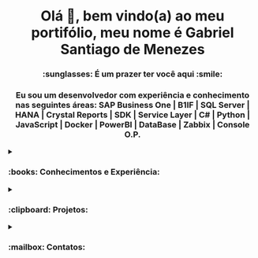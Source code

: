 <h1 align="center">Olá 👋, bem vindo(a) ao meu portifólio, meu nome é Gabriel Santiago de Menezes</h1>
<h3 align="center">:sunglasses: É um prazer ter você aqui :smile:</h3>
<h3 align="center">Eu sou um desenvolvedor com experiência e conhecimento nas seguintes áreas: SAP Business One | B1IF | SQL Server | HANA | Crystal Reports | SDK | Service Layer | C# | Python | JavaScript | Docker | PowerBI | DataBase | Zabbix | Console O.P.</h3>

<details>
  <summary>
    <h3 align="left">:books: Conhecimentos e Experiência:</h3>
  </summary>
  <p align="center">:page_facing_up: Linguagens :page_facing_up:
  </p>
  <p align="center">
    <a href="https://www.w3schools.com/cs/" target="_blank" rel="noreferrer"> <img src="https://raw.githubusercontent.com/devicons/devicon/master/icons/csharp/csharp-original.svg" alt="csharp" width="40" height="40"/></a> 
    <a href="https://developer.mozilla.org/en-US/docs/Web/JavaScript" target="_blank" rel="noreferrer"> <img src="https://raw.githubusercontent.com/devicons/devicon/master/icons/javascript/javascript-original.svg" alt="javascript" width="40" height="40"/></a> 
    <a href="https://www.python.org" target="_blank" rel="noreferrer"> <img src="https://raw.githubusercontent.com/devicons/devicon/master/icons/python/python-original.svg" alt="python" width="40" height="40"/></a>
    <a href="https://www.php.net" target="_blank" rel="noreferrer"> <img src="https://raw.githubusercontent.com/devicons/devicon/master/icons/php/php-original.svg" alt="php" width="40" height="40"/></a>  
    <a href="https://www.w3.org/html/" target="_blank" rel="noreferrer"> <img src="https://raw.githubusercontent.com/devicons/devicon/master/icons/html5/html5-original-wordmark.svg" alt="html5" width="40" height="40"/></a> 
    <a href="https://dotnet.microsoft.com/" target="_blank" rel="noreferrer"> <img src="https://raw.githubusercontent.com/devicons/devicon/master/icons/dot-net/dot-net-original-wordmark.svg" alt="dotnet" width="40" height="40"/></a> 
    </p>
  <br>
  <p align="center">:computer: S.O. :computer:
  </p>
  <p align="center"> 
    <a href="https://www.microsoft.com/pt-br/windows-server" target="_blank" rel="noreferrer"> <img src="https://www.vectorlogo.zone/logos/microsoft/microsoft-icon.svg" alt="windows" width="40" height="40"/></a>
    <a href="https://www.linux.org/" target="_blank" rel="noreferrer"> <img src="https://raw.githubusercontent.com/devicons/devicon/master/icons/linux/linux-original.svg" alt="linux" width="40" height="40"/></a> 
    <a href="https://www.raspberrypi.org" target="_blank" rel="noreferrer"> <img src="https://cdn.jsdelivr.net/gh/devicons/devicon/icons/raspberrypi/raspberrypi-original.svg"  alt="raspberry" width="40" height="40"/></a> 
    <a href="https://www.gnu.org/software/bash/" target="_blank" rel="noreferrer"> <img src="https://www.vectorlogo.zone/logos/gnu_bash/gnu_bash-icon.svg" alt="bash" width="40" height="40"/></a> 
  </p>
  <br>
  <p align="center">:floppy_disk: DataBase :floppy_disk:
  </p>
  <p align="center"> 
    <a href="https://mariadb.org/" target="_blank" rel="noreferrer"> <img src="https://www.vectorlogo.zone/logos/mariadb/mariadb-icon.svg" alt="mariadb" width="40" height="40"/></a>
    <a href="https://www.postgresql.org/" target="_blank" rel="noreferrer"> <img src="https://www.vectorlogo.zone/logos/postgresql/postgresql-icon.svg" alt="postgresql" width="40" height="40"/></a> 
    <a href="https://www.microsoft.com/en-us/sql-server" target="_blank" rel="noreferrer"> <img src="https://www.svgrepo.com/show/303229/microsoft-sql-server-logo.svg" alt="mssql" width="40" height="40"/></a> 
    <a href="https://www.mysql.com/" target="_blank" rel="noreferrer"> <img src="https://raw.githubusercontent.com/devicons/devicon/master/icons/mysql/mysql-original-wordmark.svg" alt="mysql" width="40" height="40"/></a>
  </p>
  <br>
  <p align="center">:globe_with_meridians: Aplicações WEB :globe_with_meridians:
  </p>
  <p align="center">
    <a href="https://zabbix.com" target="_blank" rel="noreferrer"> <img src="https://www.vectorlogo.zone/logos/zabbix/zabbix-icon.svg" alt="zabbix" width="40" height="40"/></a>
    <a href="https://grafana.com" target="_blank" rel="noreferrer"> <img src="https://www.vectorlogo.zone/logos/grafana/grafana-icon.svg" alt="grafana" width="40" height="40"/></a>
    <a href="https://git-scm.com/" target="_blank" rel="noreferrer"> <img src="https://www.vectorlogo.zone/logos/git-scm/git-scm-icon.svg" alt="git" width="40" height="40"/></a> 
    <a href="https://www.nginx.com" target="_blank" rel="noreferrer"> <img src="https://raw.githubusercontent.com/devicons/devicon/master/icons/nginx/nginx-original.svg" alt="nginx" width="40" height="40"/></a>
    <a href="https://br.wordpress.org" target="_blank" rel="noreferrer"> <img src="https://cdn.jsdelivr.net/gh/devicons/devicon/icons/wordpress/wordpress-plain.svg" alt="wordpress" width="40" height="40"/></a>
    <a href="https://www.canva.com" target="_blank" rel="noreferrer"> <img src="https://cdn.jsdelivr.net/gh/devicons/devicon/icons/canva/canva-original.svg" alt="canva" width="40" height="40"/></a> 
  </p>
  <br>
  <p align="center">:file_folder: Aplicações :file_folder:
  </p>
  <p align="center">
  <a href="https://www.docker.com/" target="_blank" rel="noreferrer"> <img src="https://raw.githubusercontent.com/devicons/devicon/master/icons/docker/docker-original-wordmark.svg" alt="docker" width="40" height="40"/></a> 
  <a href="https://nodejs.org" target="_blank" rel="noreferrer"> <img src="https://raw.githubusercontent.com/devicons/devicon/master/icons/nodejs/nodejs-original-wordmark.svg" alt="nodejs" width="40" height="40"/></a> 
  <a href="https://postman.com" target="_blank" rel="noreferrer"> <img src="https://www.vectorlogo.zone/logos/getpostman/getpostman-icon.svg" alt="postman" width="40" height="40"/></a> 
  <a href="https://www.sap.com/brazil/products/erp/business-one.html" target="_blank" rel="noreferrer"> <img src="https://www.vectorlogo.zone/logos/sap/sap-icon.svg" alt="sap" width="40" height="40"/></a> 
  <a href="https://powerbi.microsoft.com/pt-br/" target="_blank" rel="noreferrer"> <img src="https://www.vectorlogo.zone/logos/microsoft_powerbi/microsoft_powerbi-icon.svg" alt="powerbi" width="40" height="40"/></a> 
  <a href="https://code.visualstudio.com" target="_blank" rel="noreferrer"> <img src="https://www.vectorlogo.zone/logos/visualstudio_code/visualstudio_code-icon.svg" alt="vscode" width="40" height="40"/></a> 
  <a href="https://visualstudio.microsoft.com/pt-br/" target="_blank" rel="noreferrer"> <img src="https://cdn.jsdelivr.net/gh/devicons/devicon/icons/visualstudio/visualstudio-plain.svg" alt="vs" width="40" height="40"/></a> 
  </p>
</details>

<details>
  <summary>
    <h3 align="left">:clipboard: Projetos:</h3>
  </summary>
  <p align="center"> 
        <details>
            <summary>
                <h3 align="center">Packlist Automatico</h3>
            </summary>
            <summary>
                Projeto de automação do processo de packlist baseado no pedido de venda e ordenação por estoque do cliente em procedure do banco de dados
            </summary>  

            Inicio:

                Variaveis:

                    declare 
                    @caixa int = 1,                 -- Numerador das caixas
                    @contador int = 1,              -- Contador do primeiro laço de repetição
                    @contador2 int = 1,             -- Contador do segundo laço de repetição
                    @id int,                        -- Número do Maior Id para comparação do primeiro laço de repetição e selects
                    @id2 int,                       -- Número do Maior Id para comparação do segundo laço de repetição e selects
                    @Pcaixa int = 1,                -- Numerador para 1 para primeiro item que entrou na caixa e 2 para os demais
                    @DCaixinhas int = 0,            -- Total de Caixinhas faltando
                    @TCaixinhas int = 0,            -- Total de Caixinhas da vez do contador
                    @PCaixinhas int = 0,            -- Total de Caixinhas antes da soma
                    @SCaixinhas int = 0,            -- Total de Caixinhas do item da vez do contador
                    @PcaixinhaPorCaixa int,         -- Qtd de Caixinha por Caixa da Primeira que entrou na caixa
                    @ScaixinhaPorCaixa int,         -- Qtd de Caixinha por Caixa da vez do contador
                    @Item nvarchar(250),            -- Código do Item Atual
                    @Sqtd decimal(19,6),            -- Quantidade do item da vez do contador
                    @Cabem decimal(19,6),           -- Armazena o valor convertido de caixinhas que cabem na caixa aberta
                    @Equivale decimal(19,6),        -- Valor de Conversão de equivalencia entre caixinhas por caixa
                    @Faltam decimal(19,6)           -- Quantidade de caixinhas que falta ir para a proxima caixa

                Fselect:           

                    Select distinct
                    ROW_NUMBER() OVER(ORDER BY T1."ItemCode" ASC) as 'ID',
                    T0."CardCode" + ' - ' + T0."CardName" 'Nome', 
                    isnull(T0."NumAtCard",'') 'Nº de ref. do cliente', 
                    T1."ItemCode",
                    T1."Dscription", 
                    T1."Quantity"  'Quantidade',
                    T2."SalPackUn" 'Quantidade por caixinha',
                    CEILING(T1."Quantity"/T2."SalPackUn") 'Quantidade de caixinhas',
                    T2."SalPackMsr" 'Quantidade de Caixinhas por Caixa', 
                    0 as 'N° Caixa',
                    0 as 'Primeiro da Caixa',
                    0 as 'Qtd Caixinhas Final',
                    T2."SuppCatNum" 'Nº catálogo do fabricante', 
                    T2."PurPackUn" 'Peso da Caixinha',
                    T2."SalUnitMsr" 'Nome da UM de embalagem', 
                    cast(T2."SWeight1" as decimal (19,4)) 'Peso'
                    into #RSD_PackingList
                    From ORDR T0
                    Inner Join RDR1 T1 On T0."DocEntry" = T1."DocEntry"
                    Inner Join OITM T2 On T1."ItemCode" = T2."ItemCode"
                    Where T0."DocEntry" = @docentry -- Docentry Aut.
                    Order By T1."ItemCode" asc

                Goto Encaixotamento
                
            Continue...

  </details>
  <details>
    <summary>
        <h3 align="center">Trava de Orçamento</h3>
    </summary>
    <summary>
        Projeto de bloqueio de inserção de documentos de marketing selecionados pelo cliente que ultrapassem o limete disponivel de orçamento do periodo contabil
    </summary>  

    ----   Nota Fiscal de Entrada OPCH ------
    IF (:object_type = '18' AND (:transaction_type = 'A' or :transaction_type = 'U' or :transaction_type = 'C' or :transaction_type = 'L')) 
    THEN
        DECLARE NumLine18 int;
        DECLARE CodCC18 nvarchar(50);
    
        Select Ifnull(
        (Select Top 1 ("LineNum"+1) From OPCH 
        Inner Join PCH1 On OPCH."DocEntry" = PCH1."DocEntry" 
        Left Join OOCR ON PCH1."OcrCode" = OOCR."OcrCode"
        Left Join OCR1 ON OOCR."OcrCode" = OCR1."OcrCode"
        Where OPCH."DocEntry" = :list_of_cols_val_tab_del And 
        PCH1."LineTotal" > ((
        Ifnull((
        SELECT A2."DebLTotal"-(SUM(A0."Debit")-SUM(A0."Credit"))
        FROM  "JDT1" A0  
        INNER JOIN "OOCR" A1 ON A0."ProfitCode" = A1."OcrCode"
        LEFT OUTER  JOIN "OBGT" A2  ON  A2."AcctCode" = A0."Account"  AND  YEAR(A2."FinancYear") = Year(A0."RefDate")   
        WHERE Year(A0."RefDate") = Year(OPCH."DocDate") AND  A0."Account" = PCH1."AcctCode"
        Group By A2."DebLTotal"
        ),0)
        -Ifnull((
        select T1."LineTotal"/(case when T1."OpenQty" <= 0 then 1 else T1."OpenQty" end) From OPRQ T0 Inner join PRQ1 T1 On T0."DocEntry" = T1."DocEntry" 
        Where T1."OcrCode" = PCH1."OcrCode" and 
        T1."AcctCode" = PCH1."AcctCode" and 
        Year(T0."DocDate") = Year(OPCH."DocDate") and
        T0."DocStatus" = 'O'
        ),0)
        -Ifnull((
        select T1."LineTotal"/(case when T1."OpenQty" <= 0 then 1 else T1."OpenQty" end) From OPOR T0 Inner join POR1 T1 On T0."DocEntry" = T1."DocEntry" 
        Where T1."OcrCode" = PCH1."OcrCode" and 
        T1."AcctCode" = PCH1."AcctCode" and 
        Year(T0."DocDate") = Year(OPCH."DocDate") and
        T0."DocStatus" = 'O' and
        Ifnull(T1."BaseEntry",0) = 0
        ),0)
        )*(OCR1."OcrTotal"/10))
        Order by "LineNum" asc)
        ,0) Into NumLine18 From Dummy;
    
        IF NumLine18 > 0 Then
            Select "OcrCode" into CodCC18 From PCH1 Where "DocEntry" = :list_of_cols_val_tab_del and "LineNum" = (NumLine18-1);
            error := 1;
            error_message := 'Valor total da linha ' || NumLine18 || ' ultrapassa o limete disponivel de orçamento para o centro de resultado: ' || CodCC18 || '.';
        END IF;
    END IF;
    ---- Fim Nota Fiscal de Entrada  ------
    
    ----   Recebimento de Mercadoria OPDN ------
    IF (:object_type = '20' AND (:transaction_type = 'A' or :transaction_type = 'U' or :transaction_type = 'C' or :transaction_type = 'L')) 
    THEN
        DECLARE NumLine20 int;
        DECLARE CodCC20 nvarchar(50);

    Continue...

  </details>
  <details>
    <summary>
        <h3 align="center">Cenário B1IF</h3>
    </summary>
    <summary>
        Projeto de atualização nas tratativas do átomo de importação do estoque do força de vendas para o SAP
    </summary>  

    <?xml version="1.0" encoding="UTF-8"?><xsl:stylesheet xmlns:b1e="urn:com.sap.b1i.sim:b1event" xmlns:b1ie="urn:com.sap.b1i.sim:b1ievent" xmlns:b1im="urn:com.sap.b1i.sim:b1imessage" xmlns:bfa="urn:com.sap.b1i.bizprocessor:bizatoms" xmlns:jdbc="urn:com.sap.b1i.adapter:jdbcadapter" xmlns:js="com.sap.b1i.bpc_tools.Javascript" xmlns:rfc="urn:sap-com:document:sap:rfc:functions" xmlns:sim="urn:com.sap.b1i.sim:entity" xmlns:uplt="urn:com.sap.b1i.xcellerator:upltdoc" xmlns:utils2="com.sap.b1i.bpc_tools.Utilities" xmlns:vpf="urn:com.sap.b1i.vplatform:entity" xmlns:xci="urn:com.sap.b1i.xcellerator:intdoc" xmlns:xsl="http://www.w3.org/1999/XSL/Transform" version="1.0" bfa:force="" vpf:force="" jdbc:force="" rfc:force="" b1ie:force="" b1e:force="" xci:force="" sim:force="" utils2:force="" b1im:force="" uplt:force="" js:force=""><xsl:output method="xml" encoding="UTF-8" indent="yes"></xsl:output><xsl:param name="atom"></xsl:param><xsl:param name="sessionid"></xsl:param><xsl:variable name="msg" select="/vpf:Msg/vpf:Body/vpf:Payload[./@Role=&apos;S&apos;]"></xsl:variable><xsl:variable name="vpSender" select="/vpf:Msg/vpf:Header/vpf:Sender/@Id"></xsl:variable><xsl:variable name="vpObject" select="/vpf:Msg/vpf:Header/vpf:Sender/@ObjId"></xsl:variable><xsl:variable name="vpReceiver" select="/vpf:Msg/vpf:Header/vpf:ReceiverList/vpf:Receiver[./@handover=&apos;P&apos;]/@Id"></xsl:variable><xsl:variable name="vpB1SysID" select="/vpf:Msg/vpf:Header/vpf:Properties/vpf:prop[./@id=&apos;B1SysID&apos;]/@value"></xsl:variable><xsl:variable name="vpB1SysPOST" select="/vpf:Msg/vpf:Header/vpf:Properties/vpf:prop[./@id=&apos;B1SysPOST&apos;]/@value"></xsl:variable><xsl:template match="/"><xsl:variable name="vptsDoc" select="document(&apos;/com.sap.b1i.internal/xml/timestamp&apos;)"></xsl:variable><xsl:variable name="vpts" select="concat($vptsDoc//@year,&apos;/&apos;,$vptsDoc//@month,&apos;/&apos;,$vptsDoc//@date,&apos; &apos;,$vptsDoc//@hour,&apos;:&apos;,$vptsDoc//@minute,&apos;:&apos;,$vptsDoc//@second)"></xsl:variable><Msg xmlns="urn:com.sap.b1i.vplatform:entity">
            <xsl:copy-of select="/vpf:Msg/@*"></xsl:copy-of>
            <xsl:copy-of select="/vpf:Msg/vpf:Header"></xsl:copy-of>
            <Body>
                <xsl:copy-of select="/vpf:Msg/vpf:Body/*"></xsl:copy-of>
                <Payload Role="X" id="{$atom}" ts="{$vpts}">
                    <xsl:call-template name="transform"></xsl:call-template>
                </Payload>
            </Body>
        </Msg></xsl:template><xsl:template name="transform">
        <sql>
            Select
                (Select Transportadora From dbo.RSD_GetTransportadora_FV(&apos;<xsl:value-of select="/vpf:Msg/vpf:Body/vpf:Payload[./@Role=&apos;S&apos;]/bfa:io/bfa:array/bfa:object/bfa:string[./@name=&apos;CNPJTransportadora&apos;]"></xsl:value-of>&apos;, &apos;<xsl:value-of select="/vpf:Msg/vpf:Body/vpf:Payload[./@Role=&apos;S&apos;]/bfa:io/bfa:array/bfa:object/bfa:string[./@name=&apos;TipoFrete&apos;]"></xsl:value-of>&apos;, &apos;<xsl:value-of select="/vpf:Msg/vpf:Body/vpf:Payload[./@Role=&apos;S&apos;]/bfa:io/bfa:array/bfa:object/bfa:string[./@name=&apos;CodigoCliente&apos;]"></xsl:value-of>&apos;)
                ) as  Transportadora,
                (Select U_prccode From [@RSD_TERADD]
                Where Code = (Select Territory From OCRD Where CardCode = &apos;<xsl:value-of select="/vpf:Msg/vpf:Body/vpf:Payload[./@Role=&apos;S&apos;]/bfa:io/bfa:array/bfa:object/bfa:string[./@name=&apos;CodigoCliente&apos;]"></xsl:value-of>&apos; )
                ) as CentroCusto,
                (Select Consignatario From dbo.RSD_GetTransportadora_FV(&apos;<xsl:value-of select="/vpf:Msg/vpf:Body/vpf:Payload[./@Role=&apos;S&apos;]/bfa:io/bfa:array/bfa:object/bfa:string[./@name=&apos;CNPJTransportadora&apos;]"></xsl:value-of>&apos;, &apos;<xsl:value-of select="/vpf:Msg/vpf:Body/vpf:Payload[./@Role=&apos;S&apos;]/bfa:io/bfa:array/bfa:object/bfa:string[./@name=&apos;TipoFrete&apos;]"></xsl:value-of>&apos;, &apos;<xsl:value-of select="/vpf:Msg/vpf:Body/vpf:Payload[./@Role=&apos;S&apos;]/bfa:io/bfa:array/bfa:object/bfa:string[./@name=&apos;CodigoCliente&apos;]"></xsl:value-of>&apos;)
                ) as  Consignatario,
                (Select Count(1) From ORDR Where ISNULL(U_IDAFV, &apos;&apos;) = RTRIM(LTRIM(&apos;<xsl:value-of select="/vpf:Msg/vpf:Body/vpf:Payload[./@Role=&apos;S&apos;]/bfa:io/bfa:array/bfa:object/bfa:string[./@name=&apos;NumeroPedido&apos;]"></xsl:value-of>&apos;  )) AND U_IDAFV = &apos;<xsl:value-of select="/vpf:Msg/vpf:Body/vpf:Payload[./@Role=&apos;X&apos; and @id=&apos;atom3&apos;]/bfa:io/bfa:array/bfa:object/bfa:string[./@name=&apos;NumeroPedido&apos;]"></xsl:value-of>&apos;
                ) as Lancado,
                (Select CASE
                        When (Select Count(1) From OSHP Where TrnspCode = &apos;<xsl:value-of select="/vpf:Msg/vpf:Body/vpf:Payload[./@Role=&apos;S&apos;]/bfa:io/bfa:array/bfa:object/bfa:string[./@name=&apos;TipoFrete&apos;]"></xsl:value-of>&apos; And ISNULL(U_Tipo, &apos;0&apos;) = &apos;-1&apos; ) &gt; 0 
                            Then &apos;RETIRADA PELO CLIENTE&apos;
                        ELSE &apos;&apos;
                END) as Footer
        </sql>
        <sql2>
            <xsl:for-each select="/vpf:Msg/vpf:Body/vpf:Payload[./@Role=&apos;S&apos;]/bfa:io/bfa:array/bfa:object/bfa:array[@name=&apos;Itens&apos;]/bfa:object">
                    Select 
                        T0.ItemCode,
                        [DepPadrao] = CASE When LEN(ISNULL(&apos;<xsl:value-of select="./bfa:string[./@name=&apos;Deposito&apos;]"></xsl:value-of>&apos;, &apos;&apos;)) &gt; 0 THEN &apos;<xsl:value-of select="./bfa:string[./@name=&apos;Deposito&apos;]"></xsl:value-of>&apos; ELSE T0.DfltWH END,
                        [Utilizacao] = DBO.FVE_GetUtilizacao(&apos;<xsl:value-of select="/vpf:Msg/vpf:Body/vpf:Payload[./@Role=&apos;S&apos;]/bfa:io/bfa:array/bfa:object/bfa:string[./@name=&apos;CodigoCliente&apos;]"></xsl:value-of>&apos;, T0.ItemCode, T0.ItmsGrpCod, &apos;<xsl:value-of select="/vpf:Msg/vpf:Body/vpf:Payload[./@Role=&apos;S&apos;]/bfa:io/bfa:array/bfa:object/bfa:string[./@name=&apos;CodTipoPedido&apos;]"></xsl:value-of>&apos;, &apos;<xsl:value-of select="./bfa:string[./@name=&apos;Deposito&apos;]"></xsl:value-of>&apos;) 
                    From 
                        OITM T0 
                    Where 
                        ItemCode =  &apos;<xsl:value-of select="./bfa:string[./@name=&apos;CodigoProduto&apos;]"></xsl:value-of>&apos;
                    UNION
            </xsl:for-each>
                    Select T0.ItemCode, (CASE When &apos;<xsl:value-of select="./bfa:string[./@name=&apos;Deposito&apos;]"></xsl:value-of>&apos; != &apos;&apos; THEN &apos;<xsl:value-of select="./bfa:string[./@name=&apos;Deposito&apos;]"></xsl:value-of>&apos; ELSE T0.DfltWH END), T0.ItmsGrpCod From OITM T0 Where 1=0 /Condicao inclusa para nao dar erro nos unions/
        </sql2>
        <sql3>
                Select &quot;CardCode&quot;, &quot;CardType&quot; from OCRD where &quot;CardCode&quot; = &apos;<xsl:value-of select="/vpf:Msg/vpf:Body/vpf:Payload[./@Role=&apos;S&apos;]/bfa:io/bfa:array/bfa:object/bfa:string[./@name=&apos;CodigoCliente&apos;]"></xsl:value-of>&apos;

        </sql3>
    </xsl:template></xsl:stylesheet>

  </details>
  <details>
    <summary>
        <h3 align="center">Relatório Crystal</h3>
    </summary>
    <summary>
        Projeto de desenvolvimento do relatório de etiquetagem da empresa de forma a gerar autómaticamente as etiquetas e seus dados
    </summary>  

    

  </details>
  <details>
    <summary>
        <h3 align="center">Add_On LW SDK C#</h3>
    </summary>
    <summary>
        Projeto de desenvolvimento do Add_On em LW para demostração de relatórios com filtros, imagens e dados personalizados conforme a vontade do cliente
    </summary>  

    

  </details>
  <details>
    <summary>
        <h3 align="center">Service da SL</h3>
    </summary>
    <summary>
        Projeto de importação massiva de dados utilizando a service layer para melhor performance
    </summary>  



  </details>
  </p>
</details>


<details>
  <summary>
    <h3 align="left">:mailbox: Contatos:</h3>
  </summary>
    <p align="center">
      <a href="https://linktr.ee/Gabriel_Menezes" target="blank"><img align="center" src="https://uxwing.com/wp-content/themes/uxwing/download/brands-and-social-media/linktree-logo-icon.svg" alt="contato" height="30" width="30" /></a>
    </p>   
</details>
